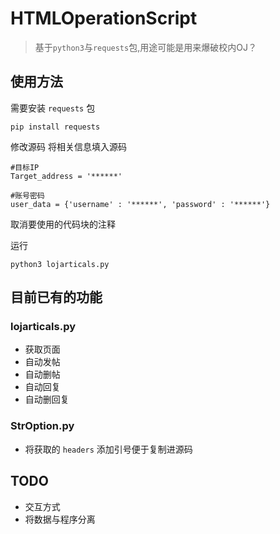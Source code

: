 # HTMLOperationScript

> 基于`python3`与`requests`包,用途可能是用来爆破校内OJ？

## 使用方法

需要安装 `requests` 包
```
pip install requests
```

修改源码
将相关信息填入源码

```
#目标IP
Target_address = '******'

#账号密码
user_data = {'username' : '******', 'password' : '******'}
```
取消要使用的代码块的注释

运行
```
python3 lojarticals.py
```

## 目前已有的功能

### lojarticals.py

- 获取页面
- 自动发帖
- 自动删帖
- 自动回复
- 自动删回复

### StrOption.py

- 将获取的 `headers` 添加引号便于复制进源码

## TODO

- 交互方式
- 将数据与程序分离

